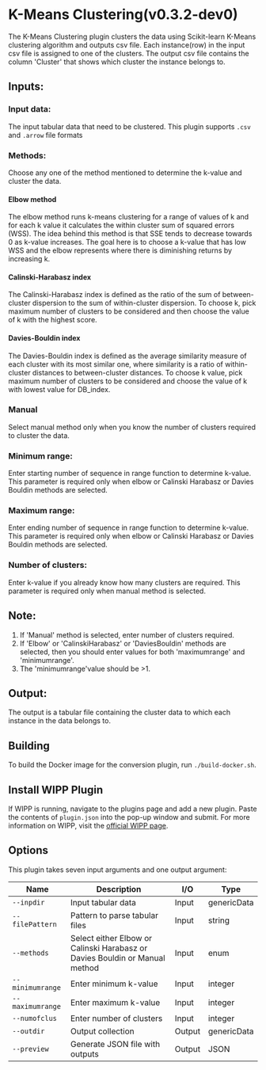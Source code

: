﻿# K-Means Clustering(v0.3.2-dev0)

The K-Means Clustering plugin clusters the data using Scikit-learn K-Means clustering algorithm and outputs csv file. Each instance(row) in the input csv file is assigned to one of the clusters. The output csv file contains the column 'Cluster' that shows which cluster the instance belongs to.

## Inputs:

### Input data:
The input tabular data that need to be clustered. This plugin supports `.csv` and `.arrow` file formats

### Methods:
Choose any one of the method mentioned to determine the k-value and cluster the data.

#### Elbow method
The elbow method runs k-means clustering for a range of values of k and for each k value it calculates the within cluster sum of squared errors (WSS).  The idea behind this method is that SSE tends to decrease towards 0 as k-value increases. The goal here is to choose a k-value that has low WSS and the elbow represents where there is diminishing returns by increasing k.

#### Calinski-Harabasz index
The Calinski-Harabasz index is defined as the ratio of the sum of between-cluster dispersion to the sum of within-cluster dispersion. To choose k, pick maximum number of clusters to be considered and then choose the value of k with the highest score.

#### Davies-Bouldin index
The Davies-Bouldin index is defined as the average similarity measure of each cluster with its most similar one, where similarity is a ratio of within-cluster distances to between-cluster distances. To choose k value, pick maximum number of clusters to be considered and choose the value of k with lowest value for DB_index.

### Manual
Select manual method only when you know the number of clusters required to cluster the data.

### Minimum range:
Enter starting number of sequence in range function to determine k-value. This parameter is required only when elbow or Calinski Harabasz or Davies Bouldin methods are selected.

### Maximum range:
Enter ending number of sequence in range function to determine k-value. This parameter is required only when elbow or Calinski Harabasz or Davies Bouldin methods are selected.

### Number of clusters:
Enter k-value if you already know how many clusters are required. This parameter is required only when manual method is selected.

## Note:
1. If 'Manual' method is selected, enter number of clusters required.
2. If 'Elbow' or 'CalinskiHarabasz' or 'DaviesBouldin' methods are selected, then you should enter values for both 'maximumrange' and 'minimumrange'.
3. The 'minimumrange'value should be >1.

## Output:
The output is a tabular file containing the cluster data to which each instance in the data belongs to.

## Building

To build the Docker image for the conversion plugin, run
`./build-docker.sh`.

## Install WIPP Plugin

If WIPP is running, navigate to the plugins page and add a new plugin. Paste the contents of `plugin.json` into the pop-up window and submit.
For more information on WIPP, visit the [official WIPP page](https://isg.nist.gov/deepzoomweb/software/wipp).

## Options

This plugin takes seven input arguments and one output argument:

| Name             | Description                                                                 | I/O    | Type          |
| ---------------- | --------------------------------------------------------------------------- | ------ | ------------- |
| `--inpdir`       | Input tabular data                                                          | Input  | genericData   |
| `--filePattern`  | Pattern to parse tabular files                                              | Input  | string        |
| `--methods`      | Select either Elbow or Calinski Harabasz or Davies Bouldin or Manual method | Input  | enum          |
| `--minimumrange` | Enter minimum k-value                                                       | Input  | integer       |
| `--maximumrange` | Enter maximum k-value                                                       | Input  | integer       |
| `--numofclus`    | Enter number of clusters                                                    | Input  | integer       |
| `--outdir`       | Output collection                                                           | Output | genericData   |
| `--preview`      | Generate JSON file with outputs                                             | Output | JSON          |
